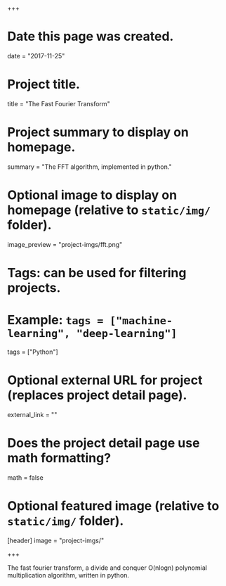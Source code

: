 +++
# Date this page was created.
date = "2017-11-25"

# Project title.
title = "The Fast Fourier Transform"

# Project summary to display on homepage.
summary = "The FFT algorithm, implemented in python."

# Optional image to display on homepage (relative to `static/img/` folder).
image_preview = "project-imgs/fft.png"

# Tags: can be used for filtering projects.
# Example: `tags = ["machine-learning", "deep-learning"]`
tags = ["Python"]

# Optional external URL for project (replaces project detail page).
external_link = ""

# Does the project detail page use math formatting?
math = false

# Optional featured image (relative to `static/img/` folder).
[header]
image = "project-imgs/"

+++

The fast fourier transform, a divide and conquer O(nlogn) polynomial multiplication algorithm, written in python.

